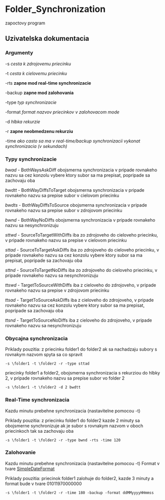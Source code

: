 # Folder_Synchronization
zapoctovy program

## Uzivatelska dokumentacia

### Argumenty

-s *cesta k zdrojovemu priecinku*

-t *cesta k cielovemu priecinku*

-rts **zapne mod real-time synchronizacie**

-backup **zapne mod zalohovania**

-type *typ synchronizacie*

-format *format nazvov priecinkov v zalohovacom mode*

-d *hlbka rekurzie*

-r **zapne neobmedzenu rekurziu**

-time *ako casto sa ma v real-time/backup synchronizacii vykonat synchronizacia (v sekundach)*


### Typy synchronizacie

*bwad* - BothWaysAskDiff obojsmerna synchronizacia v pripade rovnakeho nazvu sa cez konzolu vybere ktory subor sa ma prepisat, popripade sa zachovaju oba

*bwdtt* - BothWayDiffsToTarget obojsmerna synchronizacia v pripade rovnakeho nazvu sa prepise subor v cielovom priecinku

*bwdts* - BothWayDiffsToSource obojsmerna synchronizacia v pripade rovnakeho nazvu sa prepise subor v zdrojovom priecinku 

*bwnd* - BothWayNoDiffs obojsmerna synchronizacia v pripade rovnakeho nazvu sa nesynchronizuju

*sttwd* - SourceToTargetWithDiffs iba zo zdrojoveho do cieloveho priecinku, v pripade rovnakeho nazvu sa prepise v cielovom priecinku

*sttad* - SourceToTargetAskDiffs iba zo zdrojoveho do cieloveho priecinku, v pripade rovnakeho nazvu sa cez konzolu vybere ktory subor sa ma prepisat, popripade sa zachovaju oba

*sttnd* - SourceToTargetNoDiffs iba zo zdrojoveho do cieloveho priecinku, v pripade rovnakeho nazvu sa nesynchronizuju
 
*ttswd* - TargetToSourceWithDiffs iba z cieloveho do zdrojoveho, v pripade rovnakeho nazvu sa prepise v zdrojovom priecinku

*ttsad* - TargetToSourceAskDiffs iba z cieloveho do zdrojoveho, v pripade rovnakeho nazvu sa cez konzolu vybere ktory subor sa ma prepisat, popripade sa zachovaju oba

*ttsnd* - TargetToSourceNoDiffs iba z cieloveho do zdrojoveho, v pripade rovnakeho nazvu sa nesynchronizuju

### Obycajna synchronizacia

Priklady pouzitia:
z priecinku folder1 do folder2 ak sa nachadzaju subory s rovnakym nazvom spyta sa co spravit

	-s \folder1 -t \folder2 -r -type sttad
	
priecinky folder1 a folder2, obojsmerna synchronizacia s rekurziou do hlbky 2, v pripade rovnakeho nazvu sa prepise subor vo folder 2

	-s \folder1 -t \folder2 -d 2 bwdtt

### Real-Time synchronizacia
Kazdu minutu prebehne synchronizacia (nastavitelne pomocou -t)

Priklady pouzitia:
z priecinku folder1 do folder2 kazde 2 minuty sa obojsmerne synchronizuje ak je subor s rovnakym nazvom v oboch priecinkoch tak sa zachovaju oba

	-s \folder1 -t \folder2 -r -type bwnd -rts -time 120
	
### Zalohovanie
Kazdu minutu prebehne synchronizacia (nastavitelne pomocou -t)
Format v tvare [SimpleDateFormat](https://docs.oracle.com/javase/7/docs/api/java/text/SimpleDateFormat.html)

Priklady pouzitia:
priecinok folder1 zalohuje do folder2, kazde 3 minuty a format bude v tvare 01011970000000

	-s \folder1 -t \folder2 -r -time 180 -backup -format ddMMyyyyHHmmss






